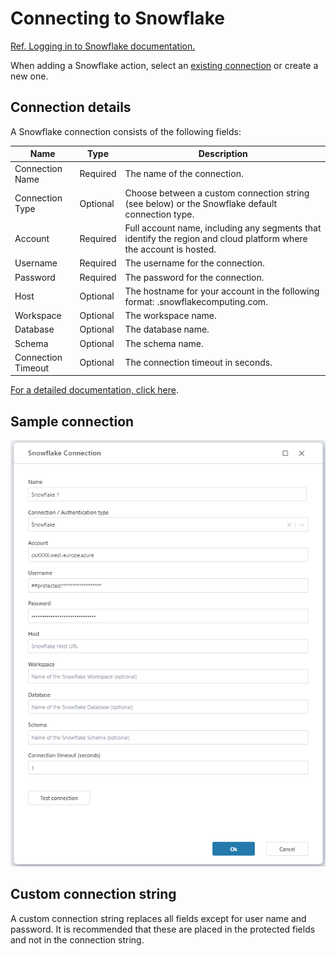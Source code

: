 # Connecting to Snowflake

[Ref. Logging in to Snowflake documentation.](https://docs.snowflake.com/en/user-guide/connecting )

When adding a Snowflake action, select an [existing connection](../../workspaces/workspace-objects.md) or create a new one. 


## Connection details

A Snowflake connection consists of the following fields:

| Name | Type | Description                                                                 |
|----------------------|-------------------|-----------------------------------------------------------------------------|
| Connection Name      | Required           | The name of the connection.                                                |
| Connection Type      | Optional           | Choose between a custom connection string (see below) or the Snowflake default connection type. |
| Account              | Required           | Full account name, including any segments that identify the region and cloud platform where the account is hosted. |
| Username             | Required           | The username for the connection.                                           |
| Password             | Required           | The password for the connection.                                           |
| Host                 | Optional           | The hostname for your account in the following format: <ACCOUNT>.snowflakecomputing.com. |
| Workspace            | Optional           | The workspace name.                                                        |
| Database             | Optional           | The database name.                                                         |
| Schema               | Optional           | The schema name.                                                           |
| Connection Timeout    | Optional           | The connection timeout in seconds.                                         |







[For a detailed documentation, click here](https://github.com/snowflakedb/snowflake-connector-net/blob/master/doc/Connecting.md).

## Sample connection 
![img](../../../../images/flow/action-snowflake-connection.png)

## Custom connection string

A custom connection string replaces all fields except for user name and password. It is recommended that these are placed in the protected fields and not in the connection string.
